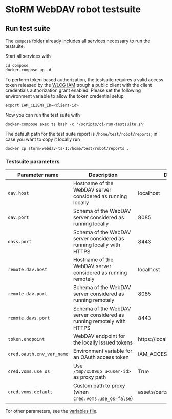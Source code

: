 # StoRM WebDAV robot testsuite

## Run test suite

The `compose` folder already includes all services necessary to run the testsuite.

Start all services with

```
cd compose
docker-compose up -d
```

To perform token based authorization, the testsuite requires a valid access token
released by the [WLCG IAM](https://wlcg.cloud.cnaf.infn.it) trough a public client
with the client credentials authorization grant enabled.
Please set the following environment variable to allow the token credential setup

```
export IAM_CLIENT_ID=<client-id>
```

Now you can run the test suite with

```
docker-compose exec ts bash -c '/scripts/ci-run-testsuite.sh'
```

The default path for the test suite report is `/home/test/robot/reports`;
in case you want to copy it locally run

```
docker cp storm-webdav-ts-1:/home/test/robot/reports .
```

### Testsuite parameters

| Parameter name | Description                        | Default value                                                                                                    |
| -------------- | ---------------------------------- | ---------------------------------------------------------------------------------------------------------------- |
| `dav.host`     | Hostname of the WebDAV server considered as running locally  | localhost                                                                                             |
| `dav.port`     | Schema of the WebDAV server considered as running locally | 8085                                                                                             |
| `davs.port`     | Schema of the WebDAV server considered as running locally with HTTPS | 8443                                                                                             |
| `remote.dav.host`     | Hostname of the WebDAV server considered as running remotely  | localhost                                                                                             |
| `remote.dav.port`     | Schema of the WebDAV server considered as running remotely | 8085                                                                                             |
| `remote.davs.port`     | Schema of the WebDAV server considered as running remotely with HTTPS | 8443                                                                                             |
| `token.endpoint`     | WebDAV endpoint for the locally issued tokens | https://localhost:8443/oauth/token                                                                                             |
| `cred.oauth.env_var_name`     | Environment variable for an OAuth access token | IAM_ACCESS_TOKEN                                                                                             |
| `cred.voms.use_os`     | Use `/tmp/x509up_u<user-id>` as proxy path | True                                                                                             |
| `cred.voms.default`     | Custom path to proxy (when `cred.voms.use_os=false`) | assets/certs/voms.1                                                                                               |

For other parameters, see the [variables file](./test/variables.robot).